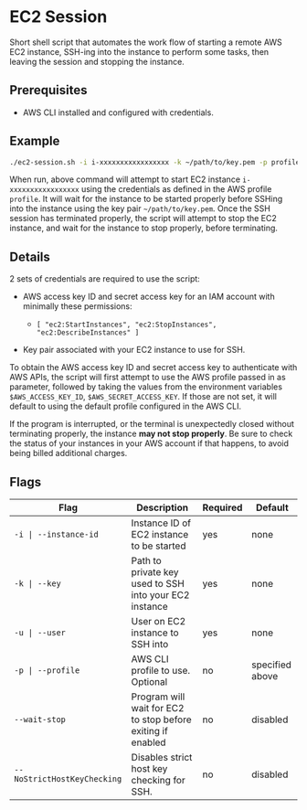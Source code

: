 # EC2 Session

Short shell script that automates the work flow of starting a remote AWS EC2 instance, SSH-ing into the instance to perform some tasks, then leaving the session and stopping the instance.

## Prerequisites

- AWS CLI installed and configured with credentials.

## Example

```bash
./ec2-session.sh -i i-xxxxxxxxxxxxxxxxx -k ~/path/to/key.pem -p profile -u ubuntu --wait-stop
```

When run, above command will attempt to start EC2 instance `i-xxxxxxxxxxxxxxxxx` using the credentials as defined in the AWS profile `profile`. It will wait for the instance to be started properly before SSHing into the instance using the key pair `~/path/to/key.pem`. Once the SSH session has terminated properly, the script will attempt to stop the EC2 instance, and wait for the instance to stop properly, before terminating.

## Details

2 sets of credentials are required to use the script:

- AWS access key ID and secret access key for an IAM account with minimally these permissions:
  - `[ "ec2:StartInstances", "ec2:StopInstances", "ec2:DescribeInstances" ]`

- Key pair associated with your EC2 instance to use for SSH.

To obtain the AWS access key ID and secret access key to authenticate with AWS APIs, the script will first attempt to use the AWS profile passed in as parameter, followed by taking the values from the environment variables `$AWS_ACCESS_KEY_ID`, `$AWS_SECRET_ACCESS_KEY`. If those are not set, it will default to using the default profile configured in the AWS CLI.

If the program is interrupted, or the terminal is unexpectedly closed without terminating properly, the instance **may not stop properly**. Be sure to check the status of your instances in your AWS account if that happens, to avoid being billed additional charges.

## Flags

| Flag | Description | Required | Default |
|---|---|---|---|
| `-i \| --instance-id` | Instance ID of EC2 instance to be started | yes | none |
| `-k \| --key` | Path to private key used to SSH into your EC2 instance | yes | none |
| `-u \| --user` | User on EC2 instance to SSH into | yes | none |
| `-p \| --profile` | AWS CLI profile to use. Optional | no | specified above |
| `--wait-stop` | Program will wait for EC2 to stop before exiting if enabled | no | disabled |
| `--NoStrictHostKeyChecking` | Disables strict host key checking for SSH. | no | disabled |
